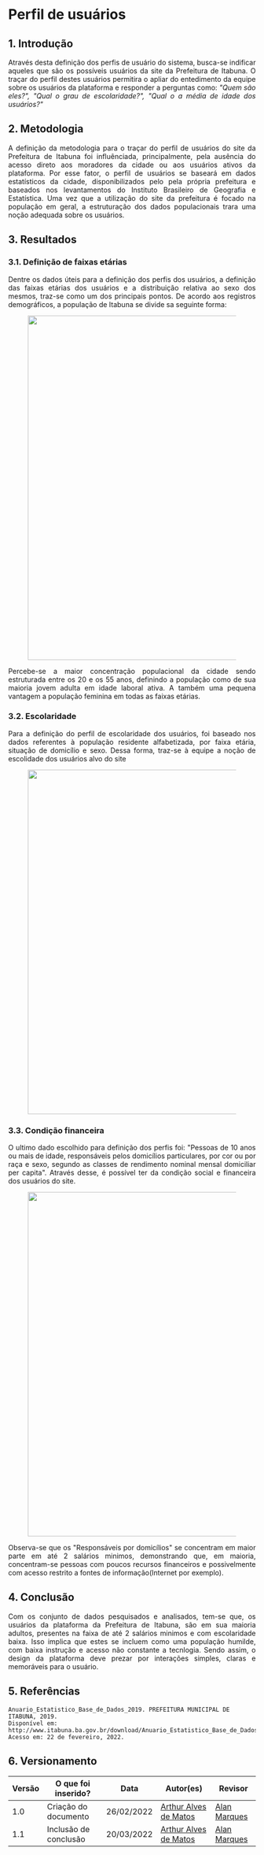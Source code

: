 # Perfil de usuários

## 1. Introdução
<p align="justify"> 
    Através desta definição dos perfis de usuário do sistema, busca-se indificar aqueles que são os possíveis usuários da site da Prefeitura de Itabuna. O traçar do perfil destes usuários permitira o apliar do entedimento da equipe sobre os usuários da plataforma e responder a perguntas como: <i>"Quem são eles?", "Qual o grau de escolaridade?", "Qual o a média de idade dos usuários?"</i> 
</p>


## 2. Metodologia
<p align="justify"> 
    A definição da metodologia para o traçar do perfil de usuários do site da Prefeitura de Itabuna foi influênciada, principalmente, pela ausência do acesso direto aos moradores da cidade ou aos usuários ativos da plataforma. Por esse fator, o perfil de usuários se baseará em dados estatísticos da cidade, disponibilizados pelo pela própria prefeitura e baseados nos levantamentos do Instituto Brasileiro de Geografia e Estatística.
    Uma vez que a utilização do site da prefeitura é focado na população em geral, a estruturação dos dados populacionais trara uma noção adequada sobre os usuários.
</p>


## 3. Resultados

### 3.1. Definição de faixas etárias
<p align="justify">
    Dentre os dados úteis para a definição dos perfis dos usuários, a definição das faixas etárias dos usuários e a distribuição relativa ao sexo dos mesmos, traz-se como um dos principais pontos. De acordo aos registros demográficos, a população de Itabuna se divide sa seguinte forma:
</p>

<figure align='center'>
    <img src="./assets/imagens/Perfil/FaixaEtaria.png" width="700px">
</figure>

<p align="justify">
    Percebe-se a maior concentração populacional da cidade sendo estruturada entre os 20 e os 55 anos, definindo a população como de sua maioria jovem adulta em idade laboral ativa. A também uma pequena vantagem a população feminina em todas as faixas etárias.
</p>

### 3.2. Escolaridade

<p align="justify">
    Para a definição do perfil de escolaridade dos usuários, foi baseado nos dados referentes à população residente alfabetizada, por faixa etária, situação de domicílio e sexo. Dessa forma, traz-se à equipe a noção de escolidade dos usuários alvo do site
</p>


<figure align='center'>
    <img src="./assets/imagens/Perfil/Alfabetizacao.png" width="700px">
</figure>

### 3.3. Condição financeira

<p align="justify">
    O ultimo dado escolhido para definição dos perfis foi: "Pessoas de 10 anos ou mais de idade, responsáveis pelos domicílios particulares, por cor ou por raça e sexo, segundo as classes de rendimento nominal mensal domiciliar per capita". Através desse, é possível ter da condição social e financeira dos usuários do site.
</p>

<figure align='center'>
    <img src="./assets/imagens/Perfil/Rendimento.png" width="700px">
</figure>

<p align="justify">
    Observa-se que os "Responsáveis por domicílios" se concentram em maior parte em até 2 salários minimos, demonstrando que, em maioria, concentram-se pessoas com poucos recursos financeiros e possivelmente com acesso restrito a fontes de informação(Internet por exemplo).
</p>

## 4. Conclusão

<p align="justify">
    Com os conjunto de dados pesquisados e analisados, tem-se que, os usuários da plataforma da Prefeitura de Itabuna, são em sua maioria adultos, presentes na faixa de até 2 salários minimos e com escolaridade baixa. Isso implica que estes se incluem como uma população humilde, com baixa instrução e acesso não constante a tecnlogia. Sendo assim, o design da plataforma deve prezar por interações simples, claras e memoráveis para o usuário.
<p>

## 5. Referências
    Anuario_Estatistico_Base_de_Dados_2019. PREFEITURA MUNICIPAL DE ITABUNA, 2019.
    Disponível em: http://www.itabuna.ba.gov.br/download/Anuario_Estatistico_Base_de_Dados_2019.pdf.
    Acesso em: 22 de fevereiro, 2022.

## 6. Versionamento
Versão |  O que foi inserido? | Data | Autor(es)| Revisor |
---- |----- | ---- | ---- | ---- |
1.0| Criação do documento |26/02/2022| [Arthur Alves de Matos](https://github.com/Arthur-Gaudium) | [Alan Marques](https://github.com/alan-ms) |
1.1| Inclusão de conclusão | 20/03/2022| [Arthur Alves de Matos](https://github.com/Arthur-Gaudium) | [Alan Marques](https://github.com/alan-ms) |